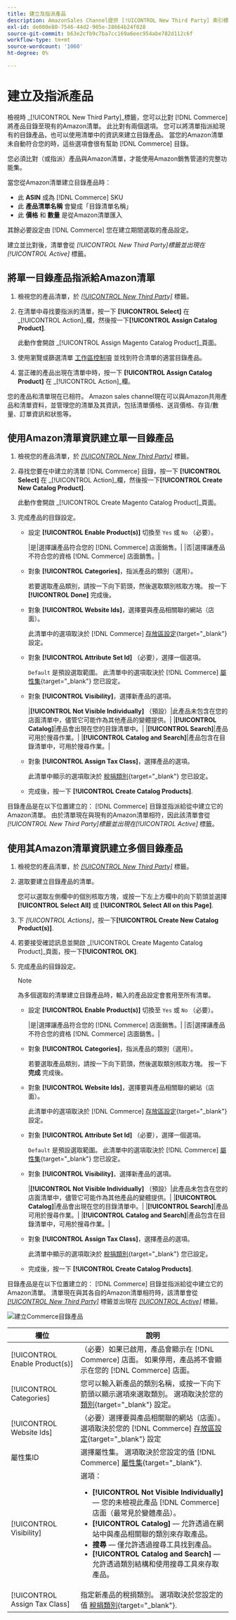 ```yaml
---
title: 建立及指派產品
description: AmazonSales Channel提供 [!UICONTROL New Third Party] 索引標籤來協助建立和指派具有Amazon清單的相符的Commerce目錄產品。
exl-id: de000e80-7546-44d2-905e-28664b24f028
source-git-commit: b63e2cfb9c7ba7cc169a6eec954abe782d112c6f
workflow-type: tm+mt
source-wordcount: '1060'
ht-degree: 0%

---
```


# 建立及指派產品

檢視時 _[!UICONTROL New Third Party]_標籤，您可以比對 [!DNL Commerce] 將產品目錄至現有的Amazon清單。 此比對有兩個選項。 您可以將清單指派給現有的目錄產品，也可以使用清單中的資訊來建立目錄產品。 當您的Amazon清單未自動符合您的時，這些選項會很有幫助 [!DNL Commerce] 目錄。

您必須比對（或指派）產品與Amazon清單，才能使用Amazon銷售管道的完整功能集。

當您從Amazon清單建立目錄產品時：

- 此 **ASIN** 成為 [!DNL Commerce] SKU
- 此 **產品清單名稱** 會變成「目錄清單名稱」
- 此 **價格** 和 **數量** 是從Amazon清單匯入

其餘必要設定由 [!DNL Commerce] 您在建立期間選取的產品設定。

建立並比對後，清單會從 _[!UICONTROL New Third Party]_標籤並出現在_[!UICONTROL Active]_ 標籤。

## 將單一目錄產品指派給Amazon清單

1. 檢視您的產品清單，於 [_[!UICONTROL New Third Party]_](./new-third-party-listings.md) 標籤。

1. 在清單中尋找要指派的清單，按一下 **[!UICONTROL Select]** 在 _[!UICONTROL Action]_欄，然後按一下&#x200B;**[!UICONTROL Assign Catalog Product]**.

   此動作會開啟 _[!UICONTROL Assign Magento Catalog Product]_頁面。

1. 使用瀏覽或篩選清單 [工作區控制項](./workspace-controls.md) 並找到符合清單的適當目錄產品。

1. 當正確的產品出現在清單中時，按一下 **[!UICONTROL Assign Catalog Product]** 在 _[!UICONTROL Action]_欄。

您的產品和清單現在已相符。 Amazon sales channel現在可以與Amazon共用產品和清單資料，並管理您的清單及其資訊，包括清單價格、送貨價格、存貨/數量、訂單資訊和狀態等。

## 使用Amazon清單資訊建立單一目錄產品

1. 檢視您的產品清單，於 [_[!UICONTROL New Third Party]_](./new-third-party-listings.md) 標籤。

1. 尋找您要在中建立的清單 [!DNL Commerce] 目錄，按一下 **[!UICONTROL Select]** 在 _[!UICONTROL Action]_欄，然後按一下&#x200B;**[!UICONTROL Create New Catalog Product]**.

   此動作會開啟 _[!UICONTROL Create Magento Catalog Product]_頁面。

1. 完成產品的目錄設定。

   - 設定 **[!UICONTROL Enable Product(s)]** 切換至 `Yes` 或 `No` （必要）。

      |是|選擇讓產品符合您的 [!DNL Commerce] 店面銷售。| |否|選擇讓產品不符合您的資格 [!DNL Commerce] 店面銷售。|

   - 對象 **[!UICONTROL Categories]**，指派產品的類別（選用）。

      若要選取產品類別，請按一下向下箭頭，然後選取類別核取方塊。 按一下 **[!UICONTROL Done]** 完成後。

   - 對象 **[!UICONTROL Website Ids]**，選擇要與產品相關聯的網站（店面）。

      此清單中的選項取決於 [!DNL Commerce] [存放區設定](https://docs.magento.com/user-guide/stores/websites-stores-views.html){target="_blank"} 設定。

   - 對象 **[!UICONTROL Attribute Set Id]** （必要），選擇一個選項。

      `Default` 是預設選取範圍。 此清單中的選項取決於 [!DNL Commerce] [屬性集](https://docs.magento.com/user-guide/stores/attribute-sets.html){target="_blank"} 您已設定。

   - 對象 **[!UICONTROL Visibility]**，選擇新產品的選項。

      |**[!UICONTROL Not Visible Individually]** （預設）|此產品未包含在您的店面清單中，儘管它可能作為其他產品的變體提供。| |**[!UICONTROL Catalog]**|產品會出現在您的目錄清單中。| |**[!UICONTROL Search]**|產品可用於搜尋作業。| |**[!UICONTROL Catalog and Search]**|產品包含在目錄清單中，可用於搜尋作業。|

   - 對象 **[!UICONTROL Assign Tax Class]**，選擇產品的選項。

      此清單中顯示的選項取決於 [稅捐類別](https://docs.magento.com/user-guide/tax/tax-class.html){target="_blank"} 您已設定。

   - 完成後，按一下 **[!UICONTROL Create Catalog Products]**.

目錄產品是在以下位置建立的： [!DNL Commerce] 目錄並指派給從中建立它的Amazon清單。 由於清單現在與現有的Amazon清單相符，因此該清單會從 _[!UICONTROL New Third Party]_標籤並出現在_[!UICONTROL Active]_ 標籤。

## 使用其Amazon清單資訊建立多個目錄產品

1. 檢視您的產品清單，於 [_[!UICONTROL New Third Party]_](./new-third-party-listings.md) 標籤。

1. 選取要建立目錄產品的清單。

   您可以選取左側欄中的個別核取方塊，或按一下左上方欄中的向下箭頭並選擇 **[!UICONTROL Select All]** 或 **[!UICONTROL Select All on this Page]**.

1. 下 _[!UICONTROL Actions]_，按一下&#x200B;**[!UICONTROL Create New Catalog Product(s)]**.

1. 若要接受確認訊息並開啟 _[!UICONTROL Create Magento Catalog Product]_頁面，按一下&#x200B;**[!UICONTROL OK]**.

1. 完成產品的目錄設定。

   >[!NOTE]
   >為多個選取的清單建立目錄產品時，輸入的產品設定會套用至所有清單。

   - 設定 **[!UICONTROL Enable Product(s)]** 切換至 `Yes` 或 `No` （必要）。

      |是|選擇讓產品符合您的 [!DNL Commerce] 店面銷售。| |否|選擇讓產品不符合您的資格 [!DNL Commerce] 店面銷售。|

   - 對象 **[!UICONTROL Categories]**，指派產品的類別（選用）。

      若要選取產品類別，請按一下向下箭頭，然後選取類別核取方塊。 按一下 **完成** 完成後。

   - 對象 **[!UICONTROL Website Ids]**，選擇要與產品相關聯的網站（店面）。

      此清單中的選項取決於 [!DNL Commerce] [存放區設定](https://docs.magento.com/user-guide/stores/websites-stores-views.html){target="_blank"} 設定。

   - 對象 **[!UICONTROL Attribute Set Id]** （必要），選擇一個選項。

      `Default` 是預設選取範圍。 此清單中的選項取決於 [!DNL Commerce] [屬性集](https://docs.magento.com/user-guide/stores/attribute-sets.html){target="_blank"} 您已設定。

   - 對象 **[!UICONTROL Visibility]**，選擇新產品的選項。

      |**[!UICONTROL Not Visible Individually]** （預設）|此產品未包含在您的店面清單中，儘管它可能作為其他產品的變體提供。| |**[!UICONTROL Catalog]**|產品會出現在您的目錄清單中。| |**[!UICONTROL Search]**|產品可用於搜尋作業。| |**[!UICONTROL Catalog and Search]**|產品包含在目錄清單中，可用於搜尋作業。|

   - 對象 **[!UICONTROL Assign Tax Class]**，選擇產品的選項。

      此清單中顯示的選項取決於 [稅捐類別](https://docs.magento.com/user-guide/tax/tax-class.html){target="_blank"} 您已設定。

   - 完成後，按一下 **[!UICONTROL Create Catalog Products]**.

目錄產品是在以下位置建立的： [!DNL Commerce] 目錄並指派給從中建立它的Amazon清單。 清單現在與其各自的Amazon清單相符時，該清單會從 [_[!UICONTROL New Third Party]_](./new-third-party-listings.md) 標籤並出現在 [_[!UICONTROL Active]_](./active-listings.md) 標籤。

![建立Commerce目錄產品](assets/amazon-magento-catalog-product.png)

| 欄位 | 說明 |
|--- |--- |
| [!UICONTROL Enable Product(s)] | （必要）如果已啟用，產品會顯示在 [!DNL Commerce] 店面。 如果停用，產品將不會顯示在您的 [!DNL Commerce] 店面。 |
| [!UICONTROL Categories] | 您可以輸入新產品的類別名稱，或按一下向下箭頭以顯示選項來選取類別。 選項取決於您的 [類別](https://docs.magento.com/user-guide/catalog/category-create.html){target="_blank"} 設定。 |
| [!UICONTROL Website Ids] | （必要）選擇要與產品相關聯的網站（店面）。 選項取決於您的 [!DNL Commerce] [存放區設定](https://docs.magento.com/user-guide/stores/websites-stores-views.html){target="_blank"} 設定 |
| 屬性集ID | 選擇屬性集。 選項取決於您設定的值 [!DNL Commerce] [屬性集](https://docs.magento.com/user-guide/stores/attribute-sets.html){target="_blank"}. |
| [!UICONTROL Visibility] | 選項：<ul><li>**[!UICONTROL Not Visible Individually]**  — 您的未檢視此產品 [!DNL Commerce] 店面（最常見於變體產品）。</li><li>**[!UICONTROL Catalog]**  — 允許透過在網站中與產品相關聯的類別來存取產品。</li><li>**搜尋**  — 僅允許透過搜尋工具找到產品。</li><li>**[!UICONTROL Catalog and Search]**  — 允許透過類別結構和使用搜尋工具來存取產品。</li></ul> |
| [!UICONTROL Assign Tax Class] | 指定新產品的稅捐類別。 選項取決於您設定的值 [稅捐類別](https://docs.magento.com/user-guide/tax/tax-class.html){target="_blank"}. |
